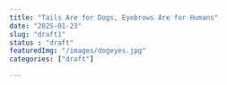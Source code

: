 ```yaml
---
title: "Tails Are for Dogs, Eyebrows Are for Humans"
date: "2025-01-23"
slug: "draft1"
status : "draft"
featuredImg: "/images/dogeyes.jpg"
categories: ["draft"]

---
```

